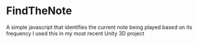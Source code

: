 # FindTheNote
A simple javascript that identifies the current note being played based on its frequency
I used this in my most recent Unity 3D project

